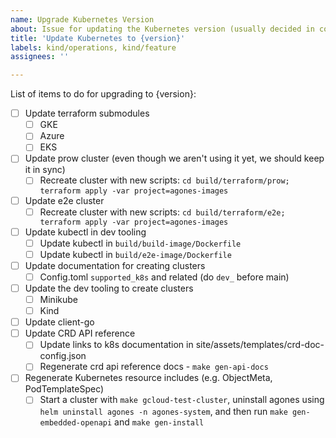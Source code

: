 ```yaml
---
name: Upgrade Kubernetes Version
about: Issue for updating the Kubernetes version (usually decided in community meetings).
title: 'Update Kubernetes to {version}'
labels: kind/operations, kind/feature
assignees: ''

---
```


List of items to do for upgrading to {version}:

- [ ] Update terraform submodules
    - [ ] GKE
    - [ ] Azure
    - [ ] EKS
- [ ] Update prow cluster (even though we aren't using it yet, we should keep it in sync)
    - [ ] Recreate cluster with new scripts: `cd build/terraform/prow; terraform apply -var project=agones-images`
- [ ] Update e2e cluster
    - [ ] Recreate cluster with new scripts: `cd build/terraform/e2e; terraform apply -var project=agones-images`
- [ ] Update kubectl in dev tooling
    - [ ] Update kubectl in `build/build-image/Dockerfile`
    - [ ] Update kubectl in `build/e2e-image/Dockerfile`
- [ ] Update documentation for creating clusters
    - [ ] Config.toml `supported_k8s` and related (do `dev_` before main)
- [ ] Update the dev tooling to create clusters
    - [ ] Minikube
    - [ ] Kind
- [ ] Update client-go
- [ ] Update CRD API reference
    - [ ] Update links to k8s documentation in site/assets/templates/crd-doc-config.json
    - [ ] Regenerate crd api reference docs - `make gen-api-docs`
- [ ] Regenerate Kubernetes resource includes (e.g. ObjectMeta, PodTemplateSpec)
    - [ ] Start a cluster with `make gcloud-test-cluster`, uninstall agones using `helm uninstall agones -n agones-system`, and then run  `make gen-embedded-openapi` and `make gen-install`
